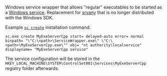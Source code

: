 Windows service wrapper that allows "regular" executables to be started as a [Windows service](https://learn.microsoft.com/en-us/windows/win32/services/using-services). Replacement for [srvany](https://learn.microsoft.com/en-us/troubleshoot/windows-client/setup-upgrade-and-drivers/create-user-defined-service) that is no longer distributed with the Windows SDK.


Example [`sc create`](https://learn.microsoft.com/en-us/windows-server/administration/windows-commands/sc-create) installation command:
```
sc.exe create MyExeServerCpp start= delayed-auto error= normal binpath= "\"C:\<path>\ServiceWrapper.exe\" \"C:\<path>\MyExeServerCpp.exe\"" obj= "nt authority\localservice" displayname= "MyExeServerCpp service"
```

The service configuration will be stored in the `HKEY_LOCAL_MACHINE\SYSTEM\ControlSet001\Services\MyExeServerCpp` registry folder afterwards.